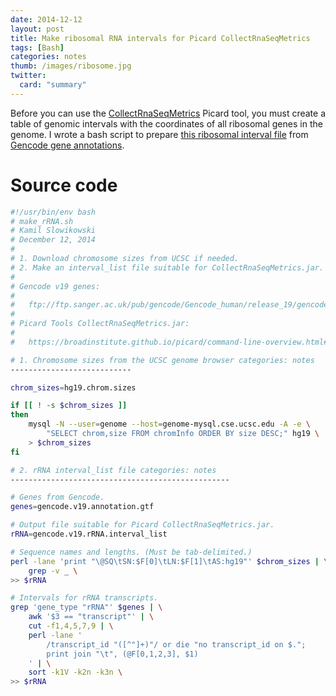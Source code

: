 ```yaml
---
date: 2014-12-12
layout: post
title: Make ribosomal RNA intervals for Picard CollectRnaSeqMetrics
tags: [Bash]
categories: notes
thumb: /images/ribosome.jpg
twitter:
  card: "summary"
---
```


Before you can use the [CollectRnaSeqMetrics] Picard tool, you must create a
table of genomic intervals with the coordinates of all ribosomal genes in the
genome. I wrote a bash script to prepare [this ribosomal interval file][2] from
[Gencode gene annotations][Gencode].

<!--more-->

# Source code

```bash
#!/usr/bin/env bash
# make_rRNA.sh
# Kamil Slowikowski
# December 12, 2014
#
# 1. Download chromosome sizes from UCSC if needed.
# 2. Make an interval_list file suitable for CollectRnaSeqMetrics.jar.
#
# Gencode v19 genes:
#
#   ftp://ftp.sanger.ac.uk/pub/gencode/Gencode_human/release_19/gencode.v19.annotation.gtf.gz
#
# Picard Tools CollectRnaSeqMetrics.jar:
#
#   https://broadinstitute.github.io/picard/command-line-overview.html#CollectRnaSeqMetrics

# 1. Chromosome sizes from the UCSC genome browser categories: notes
---------------------------

chrom_sizes=hg19.chrom.sizes

if [[ ! -s $chrom_sizes ]]
then
    mysql -N --user=genome --host=genome-mysql.cse.ucsc.edu -A -e \
        "SELECT chrom,size FROM chromInfo ORDER BY size DESC;" hg19 \
    > $chrom_sizes
fi

# 2. rRNA interval_list file categories: notes
-------------------------------------------------

# Genes from Gencode.
genes=gencode.v19.annotation.gtf

# Output file suitable for Picard CollectRnaSeqMetrics.jar.
rRNA=gencode.v19.rRNA.interval_list

# Sequence names and lengths. (Must be tab-delimited.)
perl -lane 'print "\@SQ\tSN:$F[0]\tLN:$F[1]\tAS:hg19"' $chrom_sizes | \
    grep -v _ \
>> $rRNA

# Intervals for rRNA transcripts.
grep 'gene_type "rRNA"' $genes | \
    awk '$3 == "transcript"' | \
    cut -f1,4,5,7,9 | \
    perl -lane '
        /transcript_id "([^"]+)"/ or die "no transcript_id on $.";
        print join "\t", (@F[0,1,2,3], $1)
    ' | \
    sort -k1V -k2n -k3n \
>> $rRNA
```

[2]: https://gist.githubusercontent.com/slowkow/b11c28796508f03cdf4b/raw/3f29fd9fd78d33ea01a4d266fc2821279432941e/hg19.rRNA.interval_list
[Gencode]: http://www.gencodegenes.org/releases/19.html
[CollectRnaSeqMetrics]: https://broadinstitute.github.io/picard/command-line-overview.html#CollectRnaSeqMetrics
